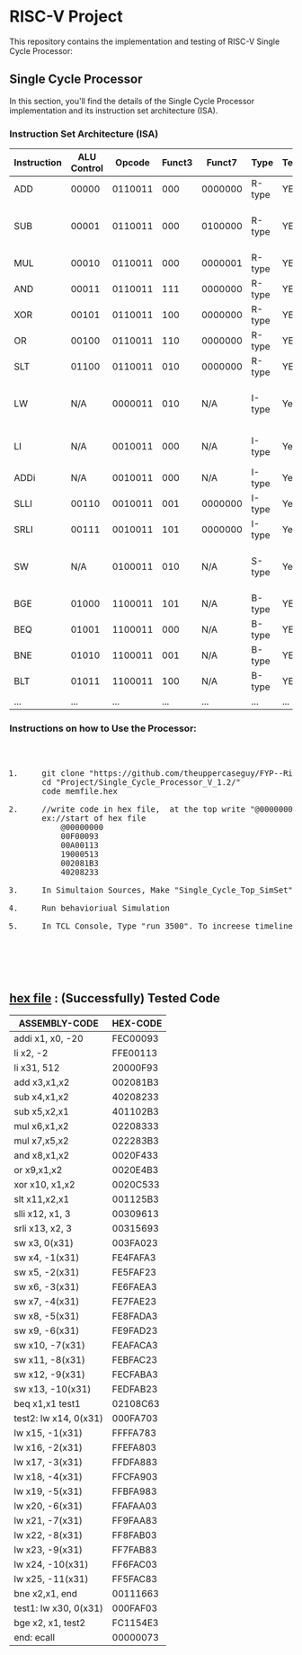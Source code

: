 # RISC-V Project

This repository contains the implementation and testing of RISC-V Single Cycle Processor:

## Single Cycle Processor

In this section, you'll find the details of the Single Cycle Processor implementation and its instruction set architecture (ISA).

### Instruction Set Architecture (ISA)

| Instruction | ALU Control | Opcode | Funct3 | Funct7 | Type   | Tested | Test Cases                   |
|-------------|--------|--------|--------|--------|--------|--------|-------------------------------    |
| ADD         | 00000 | 0110011 | 000    | 0000000| R-type | YES    | add x3, x1, x2                      |
| SUB         | 00001 | 0110011 | 000    | 0100000| R-type | YES    | sub x4, x1, x2 <br>sub x5,x2,x1     |
| MUL         | 00010 | 0110011 | 000    | 0000001| R-type | YES    | mul x6, x1, x2     |
| AND         | 00011 | 0110011 | 111    | 0000000| R-type | YES    | and x6, x1, x2                      |
| XOR         | 00101 | 0110011 | 100    | 0000000| R-type | YES    | xor x10, x1, x2                          |
| OR          | 00100 | 0110011 | 110    | 0000000| R-type | YES    | or x7, x1, x2                       |
| SLT         | 01100 | 0110011 | 010    | 0000000| R-type | YES    | slt x11, x2, x1                         |
| LW          |  N/A  | 0000011 | 010    | N/A    | I-type | Yes    | lw x25 -11(x31)<br>lw x12,  8(x10)|
| LI          |  N/A  | 0010011 | 000    | N/A    | I-type | Yes    | li x2, -2 <br>li x10, 400         |
| ADDi        |  N/A  | 0010011 | 000    | N/A    | I-type | Yes    | addi x1, x0, 15                   |
| SLLI        | 00110 | 0010011 | 001    | 0000000| I-type | Yes    | slli x12, x1, 3 |
| SRLI        | 00111 | 0010011 | 101    | 0000000| I-type | Yes    |srli x13, x2, 3       |
| SW          |  N/A  | 0100011 | 010    | N/A    | S-type | Yes    | sw x6, -3(x31)<br>sw x4,  8(x10)  |
| BGE         | 01000 | 1100011 | 101    | N/A    | B-type | YES    | bge x2, x1, -56                       |
| BEQ         | 01001 | 1100011 | 000    | N/A    | B-type | YES    | beq x1, x1, 56                           |
| BNE         | 01010 | 1100011 | 001    | N/A    | B-type | YES    |bne x2, x1, 12                          |
| BLT         | 01011 | 1100011 | 100    | N/A    | B-type | YES    | blt x2, x1, test2                          |
| ...         |  ...  | ...     | ...    | ...    | ...    | ...    | N/A                               |

### Instructions on how to Use the Processor:


<pre>
    <ol>
<li>    git clone "https://github.com/theuppercaseguy/FYP--Risc-V-32-bit-Matrix-Mac"
    cd "Project/Single_Cycle_Processor_V_1.2/"
    code memfile.hex</li>
<li>    //write code in hex file,  at the top write "@00000000".
    ex://start of hex file
        @00000000
        00F00093
        00A00113
        19000513
        002081B3
        40208233 </li>
<li>    In Simultaion Sources, Make "Single_Cycle_Top_SimSet" Active!!!</li>
<li>    Run behavioriual Simulation</li>
<li>    In TCL Console, Type "run 3500". To increese timeline and to execute the remaining instructions.</li></ol>
    

    
</pre>

## [hex file]() : (Successfully) Tested Code
| ASSEMBLY-CODE | HEX-CODE |
|------------------------|-----------|
|addi x1, x0, -20       |   FEC00093 |
|li x2,  -2             |FFE00113    |
|li x31, 512            |20000F93    |
|add     x3,x1,x2       |002081B3    |
|sub     x4,x1,x2       |40208233    |
|sub     x5,x2,x1       |401102B3    |
|mul     x6,x1,x2       |02208333    |
|mul     x7,x5,x2       |022283B3    |
|and     x8,x1,x2       |0020F433    |
|or      x9,x1,x2       |0020E4B3    |
|xor     x10, x1,x2     |0020C533    |
|slt     x11,x2,x1      |001125B3    |
|slli    x12, x1, 3     |00309613    |
|srli    x13, x2, 3     |00315693    |
|sw      x3,   0(x31)   |003FA023    |
|sw      x4,  -1(x31)   |FE4FAFA3    |
|sw      x5,  -2(x31)   |FE5FAF23    |
|sw       x6,  -3(x31)  |FE6FAEA3    |
|sw       x7,  -4(x31)  |FE7FAE23    |
|sw       x8,  -5(x31)  |FE8FADA3    |
|sw       x9,  -6(x31)  |FE9FAD23    |
|sw       x10, -7(x31)  |FEAFACA3    |
|sw       x11, -8(x31)  |FEBFAC23    |
|sw       x12, -9(x31)  |FECFABA3    |
|sw       x13, -10(x31) |FEDFAB23    |
|beq       x1,x1 test1  |02108C63    |
|test2: lw x14,  0(x31) |000FA703    |
|lw       x15, -1(x31)  |FFFFA783    |
|lw       x16, -2(x31)  |FFEFA803    |
|lw       x17, -3(x31)  |FFDFA883    |
|lw       x18, -4(x31)  |FFCFA903    |
|lw       x19, -5(x31)  |FFBFA983    |
|lw       x20, -6(x31)  |FFAFAA03    |
|lw       x21, -7(x31)  |FF9FAA83    |
|lw       x22, -8(x31)  |FF8FAB03    |
|lw       x23, -9(x31)  |FF7FAB83    |
|lw       x24, -10(x31) |FF6FAC03    |
|lw       x25, -11(x31) |FF5FAC83    |
|bne      x2,x1, end    |00111663    |
|test1: lw x30,  0(x31) |000FAF03    |
|bge      x2, x1, test2 |FC1154E3    |
|end: ecall             |00000073    |




